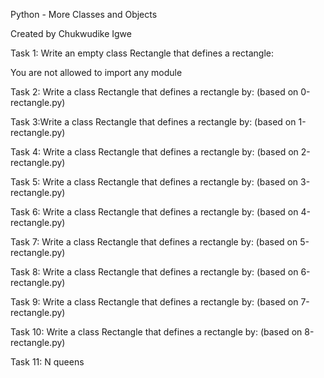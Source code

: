 Python - More Classes and Objects

Created by Chukwudike Igwe

Task 1: Write an empty class Rectangle that defines a rectangle:

You are not allowed to import any module

Task 2: Write a class Rectangle that defines a rectangle by: (based on 0-rectangle.py)

Task 3:Write a class Rectangle that defines a rectangle by: (based on 1-rectangle.py)

Task 4: Write a class Rectangle that defines a rectangle by: (based on 2-rectangle.py)

Task 5: Write a class Rectangle that defines a rectangle by: (based on 3-rectangle.py)

Task 6: Write a class Rectangle that defines a rectangle by: (based on 4-rectangle.py)

Task 7: Write a class Rectangle that defines a rectangle by: (based on 5-rectangle.py)

Task 8: Write a class Rectangle that defines a rectangle by: (based on 6-rectangle.py)

Task 9: Write a class Rectangle that defines a rectangle by: (based on 7-rectangle.py)

Task 10: Write a class Rectangle that defines a rectangle by: (based on 8-rectangle.py)

Task 11: N queens
